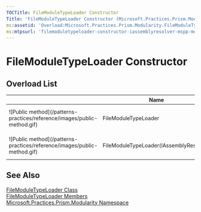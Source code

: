 ```yaml
---
TOCTitle: FileModuleTypeLoader Constructor
Title: 'FileModuleTypeLoader Constructor (Microsoft.Practices.Prism.Modularity)'
ms:assetid: 'Overload:Microsoft.Practices.Prism.Modularity.FileModuleTypeLoader.\#ctor'
ms:mtpsurl: 'filemoduletypeloader-constructor-iassemblyresolver-mspp-modularity.md'
---
```



# FileModuleTypeLoader Constructor

## Overload List


<table>

<thead>
<tr class="header">
<th> </th>
<th>Name</th>
<th>Description</th>
</tr>
</thead>
<tbody>
<tr class="odd">
<td>![Public method](/patterns-practices/reference/images/public-method.gif)</td>
<td>FileModuleTypeLoader</td>
<td><div class="summary">
Initializes a new instance of the [FileModuleTypeLoader](/patterns-practices/reference/filemoduletypeloader-class-mspp-modularity) class.
</div></td>
</tr>
<tr class="even">
<td>![Public method](/patterns-practices/reference/images/public-method.gif)</td>
<td>FileModuleTypeLoader(IAssemblyResolver)</td>
<td><div class="summary">
Initializes a new instance of the [FileModuleTypeLoader](/patterns-practices/reference/filemoduletypeloader-class-mspp-modularity) class.
</div></td>
</tr>
</tbody>
</table>

## See Also

[FileModuleTypeLoader Class](/patterns-practices/reference/filemoduletypeloader-class-mspp-modularity)  
[FileModuleTypeLoader Members](/patterns-practices/reference/filemoduletypeloader-members-mspp-modularity)  
[Microsoft.Practices.Prism.Modularity Namespace](/patterns-practices/reference/mspp-modularity-namespace)
